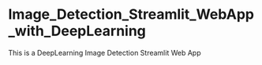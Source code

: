 # Image_Detection_Streamlit_WebApp_with_DeepLearning
 This is a DeepLearning Image Detection Streamlit Web App
